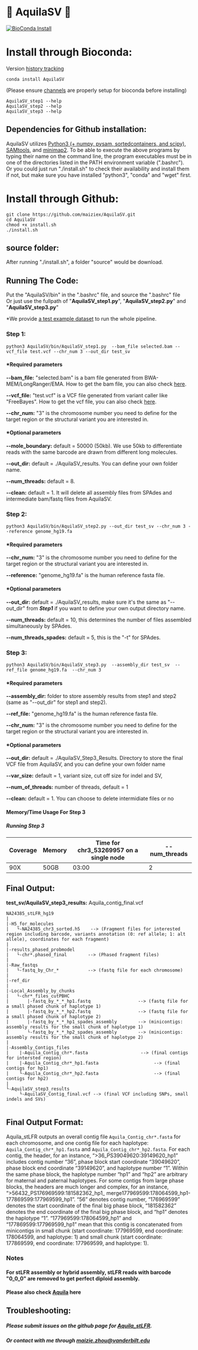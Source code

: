# :milky_way: AquilaSV :eagle: 
[![BioConda Install](https://img.shields.io/conda/dn/bioconda/aquila_stlfr.svg?style=flag&label=BioConda%20install)](https://anaconda.org/bioconda/aquila_stlfr)
# Install through Bioconda:
Version <a href="https://github.com/maiziex/Aquila_stLFR/blob/master/src/version_history_tracking.md">history tracking</a> 
```
conda install AquilaSV
```
(Please ensure <a href="https://bioconda.github.io/user/install.html#set-up-channels">channels</a> are properly setup for bioconda before installing) 

```
AquilaSV_step1 --help
AquilaSV_step2 --help
AquilaSV_step3 --help
```

## Dependencies for Github installation:
AquilaSV utilizes <a href="https://www.python.org/downloads/">Python3 (+ numpy, pysam, sortedcontainers, and scipy)</a>, <a href="http://samtools.sourceforge.net/">SAMtools</a>, and <a href="https://github.com/lh3/minimap2">minimap2</a>. To be able to execute the above programs by typing their name on the command line, the program executables must be in one of the directories listed in the PATH environment variable (".bashrc"). <br />
Or you could just run "./install.sh" to check their availability and install them if not, but make sure you have installed "python3", "conda" and "wget" first. 

# Install through Github:

```
git clone https://github.com/maiziex/AquilaSV.git
cd AquilaSV
chmod +x install.sh
./install.sh
```


## source folder:
After running "./install.sh", a folder "source" would be download.

## Running The Code:
Put the "AquilaSV/bin" in the ".bashrc" file, and source the ".bashrc" file <br />
Or just use the fullpath of "**AquilaSV_step1.py**", "**AquilaSV_step2.py**" and "**AquilaSV_step3.py**"

*We provide  <a href="https://github.com/maiziex/Aquila_stLFR/blob/master/example_data/run_example_data.md">a test example dataset</a> to run the whole pipeline. 


### Step 1: 
```
python3 AquilaSV/bin/AquilaSV_step1.py  --bam_file selected.bam --vcf_file test.vcf --chr_num 3 --out_dir test_sv

```
#### *Required parameters

**--bam_file:** "selected.bam" is a bam file generated from BWA-MEM/LongRanger/EMA. How to get the bam file, you can also check <a href="https://github.com/maiziezhoulab/AquilaSV/blob/master/src/How_to_get_bam_and_vcf.md">here</a>.

**--vcf_file:** "test.vcf" is a VCF file generated from variant caller like "FreeBayes". How to get the vcf file, you can also check <a href="https://github.com/maiziezhoulab/AquilaSV/blob/master/src/How_to_get_bam_and_vcf.md">here</a>. 

**--chr_num:** "3" is the chromosome number you need to define for the target region or the structural variant you are interested in.


#### *Optional parameters
**--mole_boundary:** default = 50000 (50kb). We use 50kb to differentiate reads with the same barcode are drawn from different long molecules. 

**--out_dir:** default = ./AquilaSV_results. You can define your own folder name.

**--num_threads:** default = 8. 

**--clean:** default = 1. It will delete all assembly files from SPAdes and intermediate bam/fastq files from AquilaSV.



### Step 2: 
```
python3 AquilaSV/bin/AquilaSV_step2.py --out_dir test_sv --chr_num 3 --reference genome_hg19.fa

```
#### *Required parameters
**--chr_num:** "3" is the chromosome number you need to define for the target region or the structural variant you are interested in.

**--reference:** "genome_hg19.fa" is the human reference fasta file.

#### *Optional parameters
**--out_dir:** default = ./AquilaSV_results, make sure it's the same as "--out_dir" from ***Step1*** if you want to define your own output directory name.

**--num_threads:** default = 10, this determines the number of files assembled simultaneously by SPAdes.  

**--num_threads_spades:** default = 5, this is the "-t" for SPAdes. 



### Step 3: 
```
python3 AquilaSV/bin/AquilaSV_step3.py  --assembly_dir test_sv  --ref_file genome_hg19.fa  --chr_num 3 

```
#### *Required parameters
**--assembly_dir:** folder to store assembly results from step1 and step2 (same as "--out_dir" for step1 and step2).

**--ref_file:** "genome_hg19.fa" is the human reference fasta file.

**--chr_num:** "3" is the chromosome number you need to define for the target region or the structural variant you are interested in.

#### *Optional parameters
**--out_dir:** default = ./AquilaSV_Step3_Results. Directory to store the final VCF file from AquilaSV, and you can define your own folder name

**--var_size:** default = 1, variant size, cut off size for indel and SV, 

**--num_of_threads:** number of threads, default = 1

**--clean:** default = 1. You can choose to delete intermidiate files or no



#### Memory/Time Usage For Step 3
##### Running Step 3
Coverage| Memory| Time for chr3_53269957 on a single node | --num_threads | 
--- | --- | --- | ---|
90X| 50GB | 03:00 |2 |


## Final Output:
**test_sv/AquilaSV_step3_results:** Aquila_contig_final.vcf
```
NA24385_stLFR_hg19
|
|-H5_for_molecules 
|   └-NA24385_chr3_sorted.h5    --> (Fragment files for interested region including barcode, variants annotation (0: ref allele; 1: alt allele), coordinates for each fragment)
|
|-results_phased_probmodel
|   └-chr*.phased_final        --> (Phased fragment files)
|
|-Raw_fastqs
|   └-fastq_by_Chr_*           --> (fastq file for each chromosome)
|
|-ref_dir
|
|-Local_Assembly_by_chunks
|   └-chr*_files_cutPBHC
|       |-fastq_by_*_*_hp1.fastq                  --> (fastq file for a small phased chunk of haplotype 1)
|       |-fastq_by_*_*_hp2.fastq                  --> (fastq file for a small phased chunk of haplotype 2)
|       |-fastq_by_*_*_hp1_spades_assembly        --> (minicontigs: assembly results for the small chunk of haplotype 1) 
|       └-fastq_by_*_*_hp2_spades_assembly        --> (minicontigs: assembly results for the small chunk of haplotype 2)
|
|-Assembly_Contigs_files
|    |-Aquila_Contig_chr*.fasta                    --> (final contigs for intersted region)
|    |-Aquila_Contig_chr*_hp1.fasta                     --> (final contigs for hp1)
|    └-Aquila_Contig_chr*_hp2.fasta                     --> (final contigs for hp2)
|
└-AquilaSV_step3_results
     └-AquilaSV_Contig_final.vcf --> (final VCF including SNPs, small indels and SVs)
     
```

## Final Output Format:
Aquila_stLFR outputs an overall contig file `Aquila_Contig_chr*.fasta` for each chromosome, and one contig file for each haplotype: `Aquila_Contig_chr*_hp1.fasta` and `Aquila_Contig_chr*_hp2.fasta`. For each contig, the header, for an instance, “>36_PS39049620:39149620_hp1” includes contig number “36”, phase block start coordinate “39049620”, phase block end coordinate “39149620”, and haplotype number “1”. Within the same phase block, the haplotype number “hp1” and “hp2” are arbitrary for maternal and paternal haplotypes. For some contigs from large phase blocks, the headers are much longer and complex, for an instance, “>56432_PS176969599:181582362_hp1_ merge177969599:178064599_hp1-177869599:177969599_hp1”. “56” denotes contig number, “176969599” denotes the start coordinate of the final big phase block, “181582362” denotes the end coordinate of the final big phase block, and “hp1” denotes the haplotype “1”. “177969599:178064599_hp1” and “177869599:177969599_hp1” mean that this contig is concatenated from minicontigs in small chunk (start coordinate: 177969599, end coordinate: 178064599, and haplotype: 1) and small chunk (start coordinate: 177869599, end coordinate: 177969599, and haplotype: 1). 









### Notes
#### For stLFR assembly or hybrid assembly, stLFR reads with barcode "0_0_0" are removed to get perfect diploid assembly.  


#### Please also check <a href="https://github.com/maiziex/Aquila">Aquila</a> here 

## Troubleshooting:
##### Please submit issues on the github page for <a href="https://github.com/maiziex/Aquila_stLFR/issues">Aquila_stLFR</a>. 
##### Or contact with me through <a href="maizie.zhou@vanderbilt.edu">maizie.zhou@vanderbilt.edu</a>

